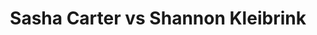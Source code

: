 ---
title: Sasha Carter vs Shannon Kleibrink
player1:
  name: Carter, Sasha
  percent: 68
  wins: 0
  losses: 2
player2:
  name: Kleibrink, Shannon
  percent: 75
  wins: 2
  losses: 0
games:
- player1:
    team: CA
    position: Second
    percent: 67
    win: 0
    loss: 1
  player2:
    team: AB
    position: Fourth
    percent: 78
    win: 1
    loss: 0
  event: Hearts
  year: 2008
  draw: Round Robin(8)
  score: AB 9 - CA 4
- player1:
    team: BC
    position: Second
    percent: 69
    win: 0
    loss: 1
  player2:
    team: AB
    position: Fourth
    percent: 73
    win: 1
    loss: 0
  event: Hearts
  year: 2011
  draw: Round Robin(4)
  score: AB 7 - BC 6
- player1:
    team: SCO
    position: Second
    percent: 77
    win: 1
    loss: 0
  player2:
    team: KLE
    position: Fourth
    percent: 66
    win: 0
    loss: 1
  event: Trials (Women)
  year: 2005
  draw: Round Robin(3)
  score: SCO 9 - KLE 8
- player1:
    team: SCO
    position: Second
    percent: 78
    win: 0
    loss: 1
  player2:
    team: KLE
    position: Fourth
    percent: 84
    win: 1
    loss: 0
  event: Trials (Women)
  year: 2005
  draw: Final(22)
  score: SCO 7 - KLE 8
- player1:
    team: SCOT
    position: Second
    percent: 83
    win: 0
    loss: 1
  player2:
    team: KLEI
    position: Fourth
    percent: 71
    win: 1
    loss: 0
  event: Trials (Women)
  year: 2009
  draw: Round Robin(2)
  score: KLEI 9 - SCOT 6
---